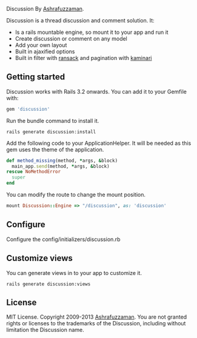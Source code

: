 Discussion By [Ashrafuzzaman](http://www.ashrafuzzaman.com).

Discussion is a thread discussion and comment solution. It:

* Is a rails mountable engine, so mount it to your app and run it
* Create discussion or comment on any model
* Add your own layout
* Built in ajaxified options
* Built in filter with [ransack](https://github.com/ernie/ransack) and pagination with [kaminari](https://github.com/amatsuda/kaminari)

## Getting started
Discussion works with Rails 3.2 onwards. You can add it to your Gemfile with:

```ruby
gem 'discussion'
```

Run the bundle command to install it.

```console
rails generate discussion:install
```

Add the following code to your ApplicationHelper. It will be needed as this gem uses the theme of the application.

```ruby
def method_missing(method, *args, &block)
  main_app.send(method, *args, &block)
rescue NoMethodError
  super
end
```

You can modify the route to change the mount position.

```ruby
mount Discussion::Engine => "/discussion", as: 'discussion'
```

## Configure

Configure the config/initializers/discussion.rb


## Customize views
You can generate views in to your app to customize it.

```console
rails generate discussion:views
```


## License
MIT License. Copyright 2009-2013 [Ashrafuzzaman](http://www.ashrafuzzaman.com).
You are not granted rights or licenses to the trademarks of the Discussion, including without limitation the Discussion name.